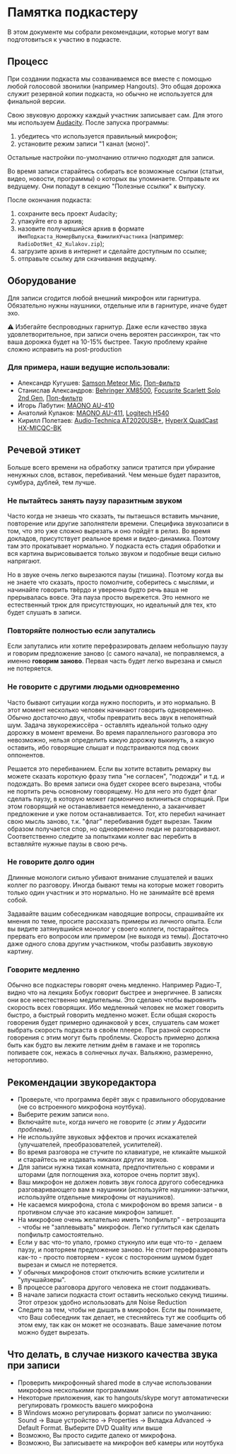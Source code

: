 # Памятка подкастеру

В этом документе мы собрали рекомендации, которые могут вам подготовиться к участию в подкасте.

## Процесс

При создании подкаста мы созваниваемся все вместе с помощью любой голосовой звонилки (например Hangouts). Это общая дорожка служит резервной копии подкаста, но обычно не используется для финальной версии.

Свою звуковую дорожку каждый участник записывает сам. Для этого мы используем [Audacity](https://www.audacityteam.org/). После запуска программы:

1. убедитесь что используется правильный микрофон;
2. установите режим записи "1 канал (моно)".

Остальные настройки по-умолчанию отлично подходят для записи.

Во время записи старайтесь собирать все возможные ссылки (статьи, видео, новости, программы) о которых вы упоминаете. Отправьте их ведущему. Они попадут в секцию "Полезные ссылки" к выпуску.

После окончания подкаста:

1. сохраните весь проект Audacity;
2. упакуйте его в архив;
3. назовите получившийся архив в формате `ИмяПодкаста_НомерВыпуска_ФамилияУчастника` (например: `RadioDotNet_42_Kulakov.zip`);
4. загрузите архив в интернет и сделайте доступным по ссылке;
5. отправьте ссылку для скачивания ведущему.

## Оборудование

Для записи сгодится любой внешний микрофон или гарнитура. Обязательно нужны наушники, отдельные или в гарнитуре, иначе будет эхо.

⚠️ Избегайте беспроводных гарнитур. Даже если качество звука удовлетворительное, при записи очень вероятен рассинхрон, так что ваша дорожка будет на 10-15% быстрее. Такую проблему крайне сложно исправить на post-production

### Для примера, наши ведущие использовали:

- Александр Кугушев: [Samson Meteor Mic](https://www.samsontech.ru/samson-goods/microfones/usb-mics/meteor.html), [Поп-фильтр](https://ru.wikipedia.org/wiki/%D0%9F%D0%BE%D0%BF-%D1%84%D0%B8%D0%BB%D1%8C%D1%82%D1%80)
- Станислав Александров: [Behringer XM8500](https://behringer-russia.ru/product/behringer-ultravoice-xm8500/), [Focusrite Scarlett Solo 2nd Gen](https://focusrite.com/usb-audio-interface/scarlett/scarlett-solo), [Поп-фильтр](https://ru.wikipedia.org/wiki/%D0%9F%D0%BE%D0%BF-%D1%84%D0%B8%D0%BB%D1%8C%D1%82%D1%80)
- Игорь Лабутин: [MAONO AU-410](https://www.maono.com/products/au410-usb-lavalier-micophone/)
- Анатолий Кулаков: [MAONO AU-411](https://www.maono.com/products/au-411-usb-lavalier-microphone/), [Logitech H540](https://www.logitech.com/ru-ru/product/usb-headset-h540)
- Кирилл Полетаев: [Audio-Technica AT2020USB+](https://audio-technica.ru/catalog/mic/studio/at2020usb-plus/), [HyperX QuadCast HX-MICQC-BK](https://www.hyperxgaming.com/ru/microphone/quadcast-gaming-microphone)

## Речевой этикет

Больше всего времени на обработку записи тратится при убирание ненужных слов, вставок, перебиваний. Чем меньше будет паразитов, сумбура, дублей, тем лучше.

### Не пытайтесь занять паузу паразитным звуком

Часто когда не знаешь что сказать, ты пытаешься вставить мычание, повторение или другие заполнятели времени. Специфика звукозаписи в том, что это уже сложно вырезать и оно пойдёт в релиз. Во время докладов, присутствует реальное время и видео-динамика. Поэтому там это прокатывает нормально. У подкаста есть стадия обработки и вся картина вырисовывается только звуком и подобные вещи сильно напрягают.

Но в звуке очень легко вырезаются паузы (тишина). Поэтому когда вы не знаете что сказать, просто помолчите, соберитесь с мыслями, и начинайте говорить твёрдо и уверенна будто речь ваша не прерывалась вовсе. Эта пауза просто вырежется. Это немного не естественный трюк для присутствующих, но идеальный для тех, кто будет слушать в записи.

### Повторяйте полностью если запутались

Если запутались или хотите перефразировать делаем небольшую паузу и говорим предложение заново (с самого начала), не поправляемся, а именно **говорим заново**. Первая часть будет легко вырезана и смысл не потеряется.

### Не говорите с другими людьми одновременно

Часто бывают ситуации когда нужно поспорить, и это нормально. В этот момент несколько человек начинают говорить одновременно. Обычно достаточно двух, чтобы превратить весь звук в непонятный шум. Задача звукорежиссёра - оставлять идеальной только одну дорожку в момент времени. Во время параллельного разговора это невозможно, нельзя определить какую дорожку выкинуть, а какую оставить, ибо говорящие слышат и подстраиваются под своих оппонентов.

Решается это перебиванием. Если вы хотите вставить ремарку вы можете сказать короткую фразу типа "не согласен", "подожди" и т.д. и подождать. Во время записи она будет скорее всего вырезана, чтобы не портить речь основному говорящему. Но для него это будет флаг сделать паузу, в которую может гармонично вклиниться спорящий. При этом говорящий не останавливается немедленно, а заканчивает предложение и уже потом останавливается. Тот, кто перебил начинает свою мысль заново, т.к. "флаг" перебивания будет вырезан. Таким образом получается спор, но одновременно люди не разговаривают. Соответственно следите за попытками коллег вас перебить в вставляйте нужные паузы в свою речь.

### Не говорите долго один

Длинные монологи сильно убивают внимание слушателей и ваших коллег по разговору. Иногда бывают темы на которые может говорить только один участник и это нормально. Но не занимайте всё время собой.

Задавайте вашим собеседникам наводящие вопросы, спрашивайте их мнения по теме, просите рассказать примеры из личного опыта. Если вы видите затянувшийся монолог у своего коллеги, постарайтесь прервать его вопросом или примером (не выходя из темы). Достаточно даже одного слова другим участником, чтобы разбавить звуковую картину.

### Говорите медленно

Обычно все подкастеры говорят очень медленно. Например Радио-Т, видно что на лекциях Бобук говорит быстрее и энергичнее. В записях они все неестественно медлительны. Это сделано чтобы выровнять скорость всех говорящих. Ибо медленный человек не может говорить быстро, а быстрый говорить медленно может. Если общая скорость говорения будет примерно одинаковой у всех, слушатель сам может выбрать скорость подкаста в своём плеере. При разной скорости говорения с этим могут быть проблемы. Скорость примерно должна быть как будто вы лежите летним днём в гамаке и не торопясь попиваете сок, нежась в солнечных лучах. Вальяжно, размеренно, неторопливо.

## Рекомендации звукоредактора

- Проверьте, что программа берёт звук с правильного оборудование (не со встроенного микрофона ноутбука).
- Выберите режим записи `mono`.
- Включайте `mute`, когда ничего не говорите (*с этим у Аудасити проблемы*).
- Не используйте звуковых эффектов и прочих искажателей (улучшателей, преобразователей, усилителей).
- Во время разговора не стучите по клавиатуре, не кликайте мышкой и старайтесь не издавать никаких других звуков.
- Для записи нужна тихая комната, предпочтительно с коврами и шторами (для поглощения эха, которое очень портит звук).
- Ваш микрофон не должен ловить звук голоса другого собеседника разговаривающего вам в наушники (используйте наушники-затычки, используйте отдельные микрофоны от наушников).
- Не касаемся микрофона, стола с микрофоном во время записи - в противном случае это касание микрофон запишет.
- На микрофоне очень желательно иметь "попфильтр" - ветрозащита - чтобы не "заплевывать" микрофон. Легко гуглиться как сделать попфильтр самостоятельно.
- Если у вас что-то упало, громко стукнуло или еще что-то - делаем паузу, и повторяем предложение заново. Не стоит перефразировать как-то - просто повторяем - кусок с посторонним шумом будет вырезан и смысл не потеряется.
- У обычных микрофонов стоит отключить всякие усилители и "улучшайзеры".
- В процессе разговора другого человека не стоит поддакивать.
- В начале записи подкаста стоит оставить несколько секунд тишины. Этот отрезок удобно использовать для Noise Reduction
- Следите за тем, чтобы не дышать в микрофон. Если вы понимаете, что Ваш собеседник так делает, не стесняйтесь тут же сообщить об этом ему, так как он может не осознавать. Ваше замечание потом можно будет вырезать.

## Что делать, в случае низкого качества звука при записи
- Проверить микрофонный shared mode в случае использовании микрофона несколькими программами
- Некоторые приложения, как то hangouts/skype могут автоматически регулировать громкость вашего микрофона
- В Windows можно регулировать формат записи по умолчанию: Sound -> Ваше устройство -> Properties -> Вкладка Advanced -> Default Format. Выберите DVD Quality или выше
- Возможно, Вы просто сидите далеко от микрофона.
- Возможно, Вы записываете на микрофон веб камеры или ноутбука
